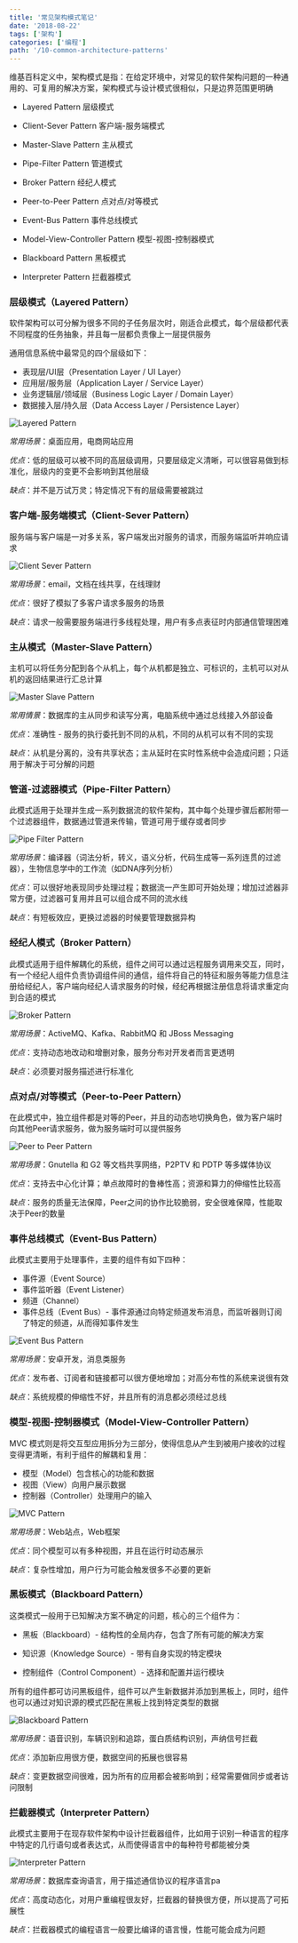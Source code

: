 ```yaml
---
title: '常见架构模式笔记'
date: '2018-08-22'
tags: ['架构']
categories: ['编程']
path: '/10-common-architecture-patterns'
---
```


维基百科定义中，架构模式是指：在给定环境中，对常见的软件架构问题的一种通用的、可复用的解决方案，架构模式与设计模式很相似，只是边界范围更明确

- Layered Pattern 层级模式

- Client-Sever Pattern 客户端-服务端模式
- Master-Slave Pattern 主从模式
- Pipe-Filter Pattern 管道模式
- Broker Pattern 经纪人模式
- Peer-to-Peer Pattern 点对点/对等模式
- Event-Bus Pattern 事件总线模式
- Model-View-Controller Pattern 模型-视图-控制器模式
- Blackboard Pattern 黑板模式
- Interpreter Pattern 拦截器模式

### 层级模式（Layered Pattern）

软件架构可以可分解为很多不同的子任务层次时，刚适合此模式，每个层级都代表不同程度的任务抽象，并且每一层都负责像上一层提供服务

通用信息系统中最常见的四个层级如下：

- 表现层/UI层（Presentation Layer / UI Layer）
- 应用层/服务层（Application Layer / Service Layer）
- 业务逻辑层/领域层（Business Logic Layer / Domain Layer）
- 数据接入层/持久层（Data Access Layer / Persistence Layer）

![Layered Pattern](./images/arch-pattern-1.png)

*常用场景*：桌面应用，电商网站应用

*优点*：低的层级可以被不同的高层级调用，只要层级定义清晰，可以很容易做到标准化，层级内的变更不会影响到其他层级

*缺点*：并不是万试万灵；特定情况下有的层级需要被跳过

### 客户端-服务端模式（Client-Sever Pattern）

服务端与客户端是一对多关系，客户端发出对服务的请求，而服务端监听并响应请求

![Client Sever Pattern](./images/arch-pattern-2.png)

*常用场景*：email，文档在线共享，在线理财

*优点*：很好了模拟了多客户请求多服务的场景

*缺点*：请求一般需要服务端进行多线程处理，用户有多点表征时内部通信管理困难

### 主从模式（Master-Slave Pattern）

主机可以将任务分配到各个从机上，每个从机都是独立、可标识的，主机可以对从机的返回结果进行汇总计算

![Master Slave Pattern](./images/arch-pattern-3.png)

*常用情景*：数据库的主从同步和读写分离，电脑系统中通过总线接入外部设备

*优点*：准确性 - 服务的执行委托到不同的从机，不同的从机可以有不同的实现

*缺点*：从机是分离的，没有共享状态；主从延时在实时性系统中会造成问题；只适用于解决于可分解的问题

### 管道-过滤器模式（Pipe-Filter Pattern）

此模式适用于处理并生成一系列数据流的软件架构，其中每个处理步骤后都附带一个过滤器组件，数据通过管道来传输，管道可用于缓存或者同步

![Pipe Filter Pattern](./images/arch-pattern-4.png)

*常用场景*：编译器（词法分析，转义，语义分析，代码生成等一系列连贯的过滤器），生物信息学中的工作流（如DNA序列分析）

*优点*：可以很好地表现同步处理过程；数据流一产生即可开始处理；增加过滤器非常方便，过滤器可复用并且可以组合成不同的流水线

*缺点*：有短板效应，更换过滤器的时候要管理数据异构


### 经纪人模式（Broker Pattern）
此模式适用于组件解耦化的系统，组件之间可以通过远程服务调用来交互，同时，有一个经纪人组件负责协调组件间的通信，组件将自己的特征和服务等能力信息注册给经纪人，客户端向经纪人请求服务的时候，经纪再根据注册信息将请求重定向到合适的模式

![Broker Pattern](./images/arch-pattern-5.png)

*常用场景*：ActiveMQ、Kafka、RabbitMQ 和 JBoss Messaging

*优点*：支持动态地改动和增删对象，服务分布对开发者而言更透明

*缺点*：必须要对服务描述进行标准化

### 点对点/对等模式（Peer-to-Peer Pattern）
在此模式中，独立组件都是对等的Peer，并且的动态地切换角色，做为客户端时向其他Peer请求服务，做为服务端时可以提供服务

![Peer to Peer Pattern](./images/arch-pattern-6.png)

*常用场景*：Gnutella 和 G2 等文档共享网络，P2PTV 和 PDTP 等多媒体协议

*优点*：支持去中心化计算；单点故障时的鲁棒性高；资源和算力的伸缩性比较高

*缺点*：服务的质量无法保障，Peer之间的协作比较脆弱，安全很难保障，性能取决于Peer的数量

### 事件总线模式（Event-Bus Pattern）
此模式主要用于处理事件，主要的组件有如下四种：

- 事件源（Event Source）
- 事件监听器（Event Listener）
- 频道（Channel）
- 事件总线（Event Bus）- 事件源通过向特定频道发布消息，而监听器则订阅了特定的频道，从而得知事件发生

![Event Bus Pattern](./images/arch-pattern-7.png)

*常用场景*：安卓开发，消息类服务

*优点*：发布者、订阅者和链接都可以很方便地增加；对高分布性的系统来说很有效

*缺点*：系统规模的伸缩性不好，并且所有的消息都必须经过总线


### 模型-视图-控制器模式（Model-View-Controller Pattern）
MVC 模式则是将交互型应用拆分为三部分，使得信息从产生到被用户接收的过程变得更清晰，有利于组件的解耦和复用：

- 模型（Model）包含核心的功能和数据
- 视图（View）向用户展示数据
- 控制器（Controller）处理用户的输入

![MVC Pattern](./images/arch-pattern-8.png)

*常用场景*：Web站点，Web框架

*优点*：同个模型可以有多种视图，并且在运行时动态展示

*缺点*：复杂性增加，用户行为可能会触发很多不必要的更新

### 黑板模式（Blackboard Pattern）
这类模式一般用于已知解决方案不确定的问题，核心的三个组件为：

- 黑板（Blackboard）- 结构性的全局内存，包含了所有可能的解决方案

- 知识源（Knowledge Source）- 带有自身实现的特定模块

- 控制组件（Control Component）- 选择和配置并运行模块

所有的组件都可访问黑板组件，组件可以产生新数据并添加到黑板上，同时，组件也可以通过对知识源的模式匹配在黑板上找到特定类型的数据

![Blackboard Pattern](./images/arch-pattern-9.png)

*常用场景*：语音识别，车辆识别和追踪，蛋白质结构识别，声纳信号拦截

*优点*：添加新应用很方便，数据空间的拓展也很容易

*缺点*：变更数据空间很难，因为所有的应用都会被影响到；经常需要做同步或者访问限制


### 拦截器模式（Interpreter Pattern）
此模式主要用于在现存软件架构中设计拦截器组件，比如用于识别一种语言的程序中特定的几行语句或者表达式，从而使得语言中的每种符号都能被分类

![Interpreter Pattern](./images/arch-pattern-10.png)

*常用场景*：数据库查询语言，用于描述通信协议的程序语言pa

*优点*：高度动态化，对用户重编程很友好，拦截器的替换很方便，所以提高了可拓展性

*缺点*：拦截器模式的编程语言一般要比编译的语言慢，性能可能会成为问题